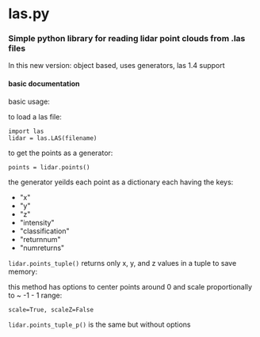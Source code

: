 las.py
======

### Simple python library for reading lidar point clouds from .las files

In this new version: object based, uses generators, las 1.4 support

#### basic documentation

basic usage:

to load a las file:
```
import las
lidar = las.LAS(filename)
```
to get the points as a generator:
```
points = lidar.points()
```

the generator yeilds each point as a dictionary each having the keys:
  * "x"
  * "y"
  * "z"
  * "intensity"
  * "classification"
  * "returnnum"
  * "numreturns"


```lidar.points_tuple()``` returns only x, y, and z values in a tuple to save memory:

this method has options to center points around 0 and scale proportionally to ~ -1 - 1 range:
```
scale=True, scaleZ=False
```

```lidar.points_tuple_p()``` is the same but without options
